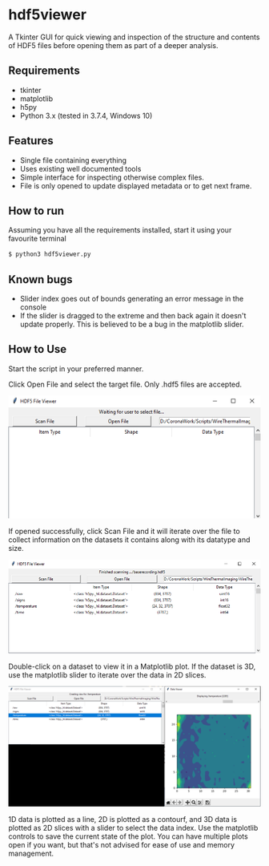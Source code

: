 # hdf5viewer

A Tkinter GUI for quick viewing and inspection of the structure and contents of HDF5 files before opening them as part of a deeper analysis.

## Requirements
 - tkinter
 - matplotlib
 - h5py
 - Python 3.x (tested in 3.7.4, Windows 10)
 
## Features
 - Single file containing everything
 - Uses existing well documented tools
 - Simple interface for inspecting otherwise complex files.
 - File is only opened to update displayed metadata or to get next frame.
 
## How to run
Assuming you have all the requirements installed, start it using your favourite terminal

```bash
$ python3 hdf5viewer.py
```
## Known bugs
  - Slider index goes out of bounds generating an error message in the console
  - If the slider is dragged to the extreme and then back again it doesn't update properly. This is believed to be a bug in the matplotlib slider.
  
## How to Use

Start the script in your preferred manner.

Click Open File and select the target file. Only .hdf5 files are accepted.

![](pics/hdf5viewer-opened-file.png)

If opened successfully, click Scan File and it will iterate over the file to collect information on the datasets it contains along with its datatype and size.

![](pics/hdf5viewer-scanned-file.png)

Double-click on a dataset to view it in a Matplotlib plot. If the dataset is 3D, use the matplotlib slider to iterate over the data in 2D slices. 

![](pics/hdf5viewer-opened-dataset.png)

1D data is plotted as a line, 2D is plotted as a contourf, and 3D data is plotted as 2D slices with a slider to select the data index. Use the matplotlib controls to save the current state of the plot. You can have multiple plots open if you want, but that's not advised for ease of use and memory management.
